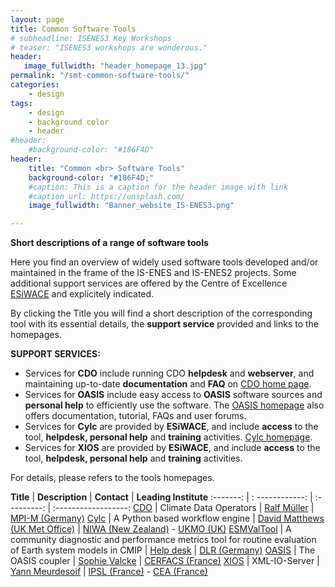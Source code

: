 ```yaml
---
layout: page
title: Common Software Tools
# subheadline: ISENES3 Key Workshops
# teaser: "ISENES3 workshops are wonderous."
header:
   image_fullwidth: "header_homepage_13.jpg"
permalink: "/smt-common-software-tools/"
categories:
    - design
tags:
    - design
    - background color
    - header
#header:
    #background-color: "#186F4D"
header:
    title: "Common <br> Software Tools"
    background-color: "#186F4D;"
    #caption: This is a caption for the header image with link
    #caption_url: https://unsplash.com/
    image_fullwidth: "Banner_website_IS-ENES3.png"

---
```


**Short descriptions of a range of software tools**

Here you find an overview of widely used software tools developed and/or maintained in the frame of the IS-ENES and IS-ENES2 projects. Some additional support services are offered by the Centre of Excellence [ESiWACE](https://www.esiwace.eu/) and explicitely indicated.

By clicking the Title you will find a short description of the corresponding tool with its essential details, the **support service** provided and links to the homepages.

**SUPPORT SERVICES:**
- Services for **CDO** include running CDO **helpdesk** and **webserver**, and maintaining up-to-date **documentation** and **FAQ** on [CDO home page](https://code.mpimet.mpg.de/projects/cdo/wiki).
- Services for **OASIS** include easy access to **OASIS** software sources and **personal help** to efficiently use the software. The [OASIS homepage](https://oasis.cerfacs.fr/en/) also offers documentation, tutorial, FAQs and user forums.
- Services for **Cylc** are provided by **ESiWACE**, and include **access** to the tool, **helpdesk, personal help** and **training** activities. [Cylc homepage](https://cylc.github.io/).
- Services for **XIOS** are provided by **ESiWACE**, and include **access** to the tool, **helpdesk, personal help** and **training** activities.
 

For details, please refers to the tools homepages.

**Title** | **Description** | **Contact** | **Leading Institute**
:-------: | : ------------: | :---------: | :------------------:
[CDO](https://valeriupredoi.github.io/smt-common-software-tools-detailed#cdo-detailed) | Climate Data Operators | [Ralf Müller](<ralf.muller@dlr.de>) | [MPI-M (Germany)](https://mpimet.mpg.de/en/home.html)
[Cylc](https://valeriupredoi.github.io/smt-common-software-tools-detailed#cylc-detailed) | A Python based workflow engine | [David Matthews (UK Met Office)](<david.matthews@metoffice.gov.uk>) | [NIWA (New Zealand)](https://niwa.co.nz/) - [UKMO (UK)](https://www.metoffice.gov.uk/)
[ESMValTool](https://valeriupredoi.github.io/smt-common-software-tools-detailed#esmvaltool-detailed) | A community diagnostic and performance metrics tool for routine evaluation of Earth system models in CMIP | [Help desk](<listserv.dfn.de>) | [DLR (Germany)](https://www.dlr.de/EN/Home/home_node.html)
[OASIS](https://valeriupredoi.github.io/smt-common-software-tools-detailed#oasis-detailed) | The OASIS coupler | [Sophie Valcke](<valcke@cerfacs.fr>) | [CERFACS (France)](https://cerfacs.fr/en/)
[XIOS](https://valeriupredoi.github.io/smt-common-software-tools-detailed#xios-detailed) | XML-IO-Server | [Yann Meurdesoif](<yann.meuredesoif@cea.fr>) | [IPSL (France)](https://www.ipsl.fr/en/home-en/) - [CEA (France)](https://www.cea.fr/english/Pages/Welcome.aspx)
